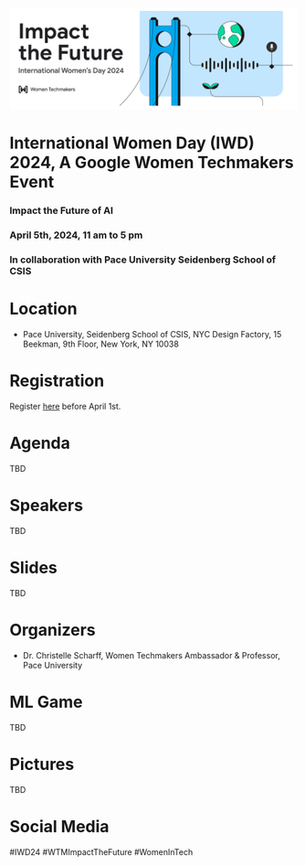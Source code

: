 <img width="800" alt="banner event" src="https://github.com/scharffc/wtmiwd2024/blob/main/banner.png">

# International Women Day (IWD) 2024, A Google Women Techmakers Event

### Impact the Future of AI

### April 5th, 2024, 11 am to 5 pm

### In collaboration with Pace University Seidenberg School of CSIS

# Location

* Pace University, Seidenberg School of CSIS, NYC Design Factory, 15 Beekman, 9th Floor, New York, NY 10038

# Registration

Register [here](https://bit.ly/iwd2024aiml ) before April 1st.

# Agenda

TBD

# Speakers

TBD

# Slides

TBD

# Organizers

* Dr. Christelle Scharff, Women Techmakers Ambassador & Professor, Pace University

# ML Game

TBD

# Pictures

TBD

# Social Media

#IWD24 #WTMImpactTheFuture #WomenInTech 
